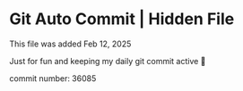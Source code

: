 # Git Auto Commit | Hidden File

This file was added Feb 12, 2025

Just for fun and keeping my daily git commit active 🤪

commit number: 36085
